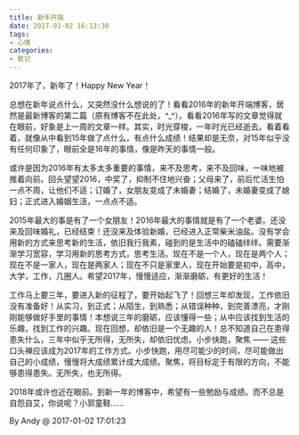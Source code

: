 ```yaml
---
title: 新年开端
date: 2017-01-02 16:13:30
tags:
- 心情
categories:
- 散记
---
```

2017年了，新年了！Happy New Year！

总想在新年说点什么，又突然没什么想说的了！看看2016年的新年开端博客，居然是最新博客的第二篇（原有博客不在此处，^_^）。看看2016年写的文章觉得就在眼前，好象是上一周的文章一样。其实，时光穿梭，一年时光已经逝去。看着看着，就像从中看到15年做了点什么，有点什么成绩！结果却是无奈，对15年似乎没有任何印象了，眼前全是16年的事情，像是昨天的事情一般。

或许是因为2016年有太多太多重要的事情，来不及思考，来不及回味，一味地被推着向前。回头望望2016，中奖了，抑制不住地兴奋；父母来了，前后忙活生怕一点不周，让他们不适；订婚了，女朋友变成了未婚妻；结婚了，未婚妻变成了媳妇；正式进入婚姻生活，一点点不适。

2015年最大的事是有了一个女朋友！2016年最大的事情就是有了一个老婆。还没来及回味婚礼，已经结束！还没来及体验新婚，已经进入正常柴米油盐。没有学会用新的方式来思考新的生活，依旧我行我素，碰到的是生活中的磕磕绊绊。需要渐渐学习宽容，学习用新的思考方式，思考生活。现在不是一个人，现在是两个人；现在不是一家人，现在是两家人；现在不只是家里人，现在开始要是初中，高中，大学，工作，几圈人。希望2017年，慢慢适应，渐渐磨砺，有更好的生活！
<!-- more -->
工作马上要三年，要进入新的征程了，要开始起飞了！回想三年却发现，工作依旧没有准备好！从实习，到正式；从陌生，到熟悉；从错误种种，到完善漂亮，才刚刚能够做好手里的事情！本想说三年的磨砺，应该懂得一些；从中应该找到生活的乐趣，找到工作的兴趣。现在回想，却依旧是一个无趣的人！总不知道自己在患得患失什么，三年中似乎无所得，无所失，却依旧忧虑。小步快跑，聚焦 —— 这些口头禅应该成为2017年的工作方式。小步快跑，用尽可能少的时间，尽可能做出自己的小成绩，慢慢将大成绩累计成大成绩。聚焦，将目标定于有限的方向，不能够患得患失。无所失，也无所得。

2018年或许也近在眼前。到新一年的博客中，希望有一些勉励与成绩。而不总是自怨自艾，你说呢？小郭童鞋……


By Andy @ 2017-01-02 17:01:23



